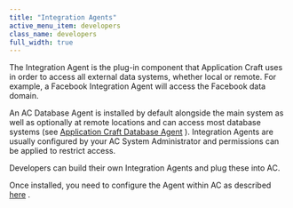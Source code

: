 ```yaml
---
title: "Integration Agents"
active_menu_item: developers
class_name: developers
full_width: true
---
```



The Integration Agent is the plug-in component that Application Craft uses in order to access all external data systems, whether local or remote. For example, a Facebook Integration Agent will access the Facebook data domain.

An AC Database Agent is installed by default alongside the main system as well as optionally at remote locations and can access most database systems (see [Application Craft Database Agent](/developers/documentation/product-guide/the-console/console-tabs/more/integration/integration-agents/application-craft-database-agent/) ). Integration Agents are usually configured by your AC System Administrator and permissions can be applied to restrict access.

Developers can build their own Integration Agents and plug these into AC.

Once installed, you need to configure the Agent within AC as described [here](/developers/documentation/product-guide/the-console/console-tabs/more/integration/integration-agents/configuring-integration-agents-within-ac/) .

